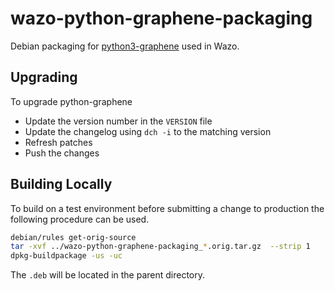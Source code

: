 # wazo-python-graphene-packaging

Debian packaging for [python3-graphene](https://github.com/graphql-python/graphene/) used in Wazo.

## Upgrading

To upgrade python-graphene

* Update the version number in the `VERSION` file
* Update the changelog using `dch -i` to the matching version
* Refresh patches
* Push the changes

## Building Locally

To build on a test environment before submitting a change to production the following procedure can be used.

```sh
debian/rules get-orig-source
tar -xvf ../wazo-python-graphene-packaging_*.orig.tar.gz  --strip 1
dpkg-buildpackage -us -uc
```
The `.deb` will be located in the parent directory.
